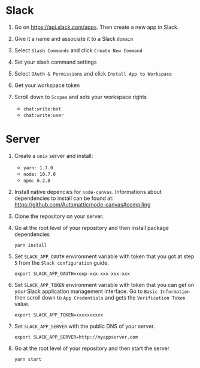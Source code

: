 # Slack

1. Go on https://api.slack.com/apps. Then create a new app in Slack.

2. Give it a name and associate it to a Slack `domain`

3. Select `Slash Commands` and click `Create New Command`

4. Set your slash command settings

5. Select `OAuth & Permissions` and click `Install App to Workspace`

6. Get your workspace token

7. Scroll down to `Scopes` and sets your workspace rights

   - `chat:write:bot`
   - `chat:write:user`

# Server

1. Create a `unix` server and install:

   - `yarn: 1.7.0`
   - `node: 10.7.0`
   - `npm: 6.2.0`

2. Install native depencies for `node-canvas`. Informations about dependencies
   to install can be found at:
   https://github.com/Automattic/node-canvas#compiling

3. Clone the repository on your server.

4. Go at the root level of your repository and then install
   package dependencies

   ```
   yarn install
   ```

5. Set `SLACK_APP_OAUTH` environment variable with token that you got at
   step `5` from the `Slack configuration` guide.

   ```
   export SLACK_APP_OAUTH=xoxp-xxx-xxx-xxx-xxx
   ```

6. Set `SLACK_APP_TOKEN` environment variable with token that you can get
   on your Slack application management interface. Go to `Basic Information`
   then scroll down to `App Credentials` and gets the `Verification Token`
   value.

   ```
   export SLACK_APP_TOKEN=xxxxxxxxxx
   ```

7. Set `SLACK_APP_SERVER` with the public DNS of your server.

   ```
   export SLACK_APP_SERVER=http://myappserver.com
   ```

8. Go at the root level of your repository and then start the server

   ```
   yarn start
   ```
